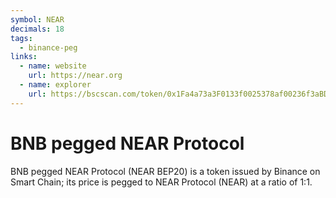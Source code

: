 ```yaml
---
symbol: NEAR
decimals: 18
tags:
  - binance-peg
links:
  - name: website
    url: https://near.org
  - name: explorer
    url: https://bscscan.com/token/0x1Fa4a73a3F0133f0025378af00236f3aBDEE5D63
---
```


# BNB pegged NEAR Protocol

BNB pegged NEAR Protocol (NEAR BEP20) is a token issued by Binance on Smart Chain; its price is pegged to NEAR Protocol (NEAR) at a ratio of 1:1.
